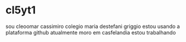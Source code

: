 # cl5yt1
sou cleoomar cassimiro
colegio maria destefani griggio
estou usando a plataforma github
atualmente moro em casfelandia
estou trabalhando 
